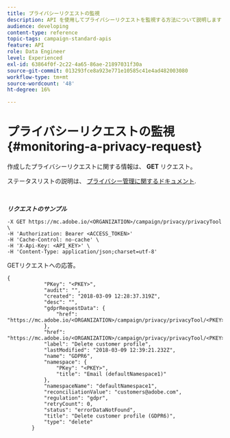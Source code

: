 ```yaml
---
title: プライバシーリクエストの監視
description: API を使用してプライバシーリクエストを監視する方法について説明します
audience: developing
content-type: reference
topic-tags: campaign-standard-apis
feature: API
role: Data Engineer
level: Experienced
exl-id: 63864f0f-2c22-4a65-86ae-21897031f30a
source-git-commit: 013293fce8a923e771e10585c41e4ad482003080
workflow-type: tm+mt
source-wordcount: '48'
ht-degree: 16%

---
```


# プライバシーリクエストの監視 {#monitoring-a-privacy-request}

作成したプライバシーリクエストに関する情報は、 **GET** リクエスト。

ステータスリストの説明は、 [プライバシー管理に関するドキュメント](../../start/using/privacy-requests.md).

<br/>

***リクエストのサンプル***

```
-X GET https://mc.adobe.io/<ORGANIZATION>/campaign/privacy/privacyTool \
-H 'Authorization: Bearer <ACCESS_TOKEN>'
-H 'Cache-Control: no-cache' \
-H 'X-Api-Key: <API_KEY>' \
-H 'Content-Type: application/json;charset=utf-8'
```

GETリクエストへの応答。

```
{
            "PKey": "<PKEY>",
            "audit": "",
            "created": "2018-03-09 12:28:37.319Z",
            "desc": "",
            "gdprRequestData": {
                "href": "https://mc.adobe.io/<ORGANIZATION>/campaign/privacy/privacyTool/<PKEY>/gdprRequestData/"
            },
            "href": "https://mc.adobe.io/<ORGANIZATION>/campaign/privacy/privacyTool/<PKEY>",
            "label": "Delete customer profile",
            "lastModified": "2018-03-09 12:39:21.232Z",
            "name": "GDPR6",
            "namespace": {
                "PKey": "<PKEY>",
                "title": "Email (defaultNamespace1)"
            },
            "namespaceName": "defaultNamespace1",
            "reconciliationValue": "customers@adobe.com",
            "regulation": "gdpr",
            "retryCount": 0,
            "status": "errorDataNotFound",
            "title": "Delete customer profile (GDPR6)",
            "type": "delete"
        }
```
